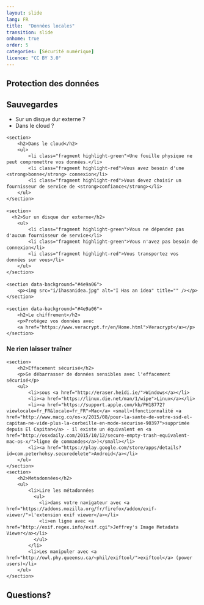 ```yaml
---
layout: slide
lang: FR
title:  "Données locales"
transition: slide
onhome: true
order: 5
categories: [Sécurité numérique]
licence: "CC BY 3.0"
---
```


<section>
    <h1>Protection des données</h1>    
</section>

<section>
    <section>
        <h2>Sauvegardes</h2>
        <ul>
            <li>Sur un disque dur externe ?</li>
            <li>Dans le cloud ?</li>
        </ul>
    </section>
    
    <section>
        <h2>Dans le cloud</h2>
        <ul>
            <li class="fragment highlight-green">Une fouille physique ne peut compromettre vos données.</li>
            <li class="fragment highlight-red">Vous avez besoin d'une <strong>bonne</strong> connexion</li>
            <li class="fragment highlight-red">Vous devez choisir un fournisseur de service de <strong>confiance</strong></li>
        </ul>
    </section>
    
    <section>                        
      <h2>Sur un disque dur externe</h2>
        <ul>
            <li class="fragment highlight-green">Vous ne dépendez pas d'aucun fournisseur de service</li>
            <li class="fragment highlight-green">Vous n'avez pas besoin de connexion</li>
            <li class="fragment highlight-red">Vous transportez vos données sur vous</li>
        </ul>
    </section>
        
    <section data-background="#4e9a06">
        <p><img src="i/ihasanidea.jpg" alt="I Has an idea" title="" /></p>
    </section>
    
    <section data-background="#4e9a06">
        <h2>Le chiffrement</h2>
        <p>Protégez vos données avec
        <a href="https://www.veracrypt.fr/en/Home.html">Veracrypt</a></p>
    </section>
</section>

<section>
    <section>
        <h1>Ne rien laisser traîner</h1>        
    </section>

    <section>
        <h2>Effacement sécurisé</h2>
        <p>Se débarrasser de données sensibles avec l'effacement sécurisé</p> 
        <ul>
            <li>sous <a href="http://eraser.heidi.ie/">Windows</a></li>
            <li><a href="https://linux.die.net/man/1/wipe">Linux</a></li>
            <li><a href="https://support.apple.com/kb/PH18772?viewlocale=fr_FR&locale=fr_FR">Mac</a> <small>(fonctionnalité <a href="http://www.macg.co/os-x/2015/08/pour-la-sante-de-votre-ssd-el-capitan-ne-vide-plus-la-corbeille-en-mode-securise-90397">supprimée depuis El Capitan</a> - il existe un équivalent en <a href="http://osxdaily.com/2015/10/12/secure-empty-trash-equivalent-mac-os-x/">ligne de commandes</a>)</small></li>
            <li><a href="https://play.google.com/store/apps/details?id=com.peterhohsy.securedelete">Android</a></li>
        </ul>
    </section>
    <section>
        <h2>Metadonnées</h2>
        <ul>
            <li>Lire les métadonnées
              <ul>
                <li>dans votre navigateur avec <a href="https://addons.mozilla.org/fr/firefox/addon/exif-viewer/">l'extension exif viewer</a></li> 
                <li>en ligne avec <a href="http://exif.regex.info/exif.cgi">Jeffrey's Image Metadata Viewer</a></li>
              </ul>
            </li>
            <li>Les manipuler avec <a href="http://owl.phy.queensu.ca/~phil/exiftool/">exiftool</a> (power users)</li>
        </ul>    
    </section>
</section>

<section data-background="i/questions-lunettes.gif" data-background-transition="zoom">
    <h1>Questions?</h1>
</section>
